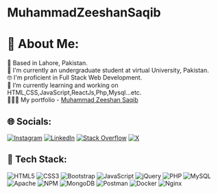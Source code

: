 # MuhammadZeeshanSaqib
# 💫 About Me:
📍 Based in Lahore, Pakistan.<br>🏢 I'm currently an undergraduate student at virtual University, Pakistan.<br>🤓 I'm proficient in Full Stack Web Development.<br>🌱 I’m currently learning and working on HTML,CSS,JavaScript,ReactJs,Php,Mysql...etc.<br>👨🏻‍💻 My portfolio - <a href="https://zeeshansaqib.github.io/my-portfolio">Muhammad Zeeshan Saqib</a>


## 🌐 Socials:
[![Instagram](https://img.shields.io/badge/Instagram-%23E4405F.svg?logo=Instagram&logoColor=white)]([https://instagram.com/siddharthsonii_](https://www.instagram.com/muhammadzeeshansaqib/)) [![LinkedIn](https://img.shields.io/badge/LinkedIn-%230077B5.svg?logo=linkedin&logoColor=white)](https://www.linkedin.com/in/muhammad-zeeshan-saqib-15a198258/) [![Stack Overflow](https://img.shields.io/badge/-Stackoverflow-FE7A16?logo=stack-overflow&logoColor=white)](https://stackoverflow.com/users/22078877/saqib-zeeshan) [![X](https://img.shields.io/badge/X-black.svg?logo=X&logoColor=white)](https://twitter.com/saqibzeeshan20) 

## 🚀 Tech Stack:
![HTML5](https://img.shields.io/badge/html5-%23E34F26.svg?style=for-the-badge&logo=html5&logoColor=white) ![CSS3](https://img.shields.io/badge/css3-%231572B6.svg?style=for-the-badge&logo=css3&logoColor=white) ![Bootstrap](https://img.shields.io/badge/bootstrap-%238511FA.svg?style=for-the-badge&logo=bootstrap&logoColor=white) ![JavaScript](https://img.shields.io/badge/javascript-%23323330.svg?style=for-the-badge&logo=javascript&logoColor=%23F7DF1E) ![jQuery](https://img.shields.io/badge/jquery-%230769AD.svg?style=for-the-badge&logo=jquery&logoColor=white) ![PHP](https://img.shields.io/badge/php-%23777BB4.svg?style=for-the-badge&logo=php&logoColor=white) ![MySQL](https://img.shields.io/badge/mysql-%2300000f.svg?style=for-the-badge&logo=mysql&logoColor=white) ![Apache](https://img.shields.io/badge/apache-%23D42029.svg?style=for-the-badge&logo=apache&logoColor=white)  ![NPM](https://img.shields.io/badge/NPM-%23CB3837.svg?style=for-the-badge&logo=npm&logoColor=white) ![MongoDB](https://img.shields.io/badge/MongoDB-%234ea94b.svg?style=for-the-badge&logo=mongodb&logoColor=white) ![Postman](https://img.shields.io/badge/Postman-FF6C37?style=for-the-badge&logo=postman&logoColor=white) ![Docker](https://img.shields.io/badge/docker-%230db7ed.svg?style=for-the-badge&logo=docker&logoColor=white)
 ![Nginx](https://img.shields.io/badge/nginx-%23009639.svg?style=for-the-badge&logo=nginx&logoColor=white) 

